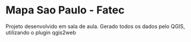 # Mapa Sao Paulo - Fatec

Projeto desenvolvido em sala de aula.
Gerado todos os dados pelo QGIS, utilizando o plugin qgis2web
